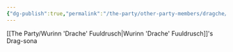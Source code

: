 ```yaml
---
{"dg-publish":true,"permalink":"/the-party/other-party-members/dragche/","noteIcon":""}
---
```


 [[The Party/Wurinn 'Drache' Fuuldrusch\|Wurinn 'Drache' Fuuldrusch]]'s Drag-sona